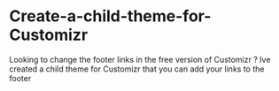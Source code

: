 # Create-a-child-theme-for-Customizr
Looking to change the footer links in the free version of Customizr ? Ive created a child theme for Customizr that you can add your links to the footer

